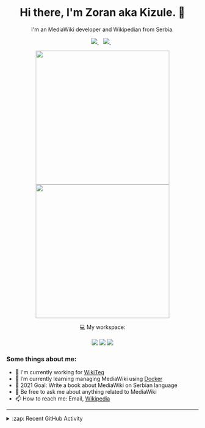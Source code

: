 <h1 align="center">
Hi there, I'm Zoran aka Kizule. 👋
</h1>

<p align="center">
I'm an MediaWiki developer and Wikipedian from Serbia.
</p>

<p align="center">

  <a href="https://www.linkedin.com/in/zoran-dori-85707a216/">
    <img src="https://img.shields.io/badge/linkedin-%230077B5.svg?&style=for-the-badge&logo=linkedin&logoColor=white" />
  </a>&nbsp;&nbsp;
  <a href="https://instagram.com/iamkizule">
    <img src="https://img.shields.io/badge/instagram-%23E4405F.svg?&style=for-the-badge&logo=instagram&logoColor=white" />        
  </a>&nbsp;&nbsp;

</p>

<p align='center'>
  <a href="#"><img src="https://github-readme-stats.vercel.app/api?username=kizule&show_icons=true&count_private=true&theme=dark" width="350"></a>
  <br>
  <a href="#"><img src="https://github-readme-stats.vercel.app/api/top-langs/?username=kizule&count_private=true&theme=dark" width="350"></a>
</p>

<p align="center">
  💻 My workspace:<br/><br/>
  <img src="https://img.shields.io/badge/windows-%230078D6.svg?&style=for-the-badge&logo=windows&logoColor=white" />
  <img src="https://img.shields.io/badge/amd-ryzen%20%205%203500u-%230071C5.svg?&style=for-the-badge&logo=amd&logoColor=white" />
  <img src="https://img.shields.io/badge/RAM-8GB-%230071C5.svg?&style=for-the-badge&logoColor=white" />
</p>

### Some things about me:

* 💼 I'm currently working for [WikiTeq](https://wikiteq.com)
* 🌱 I’m currently learning managing MediaWiki using [Docker](https://docker.com)
* 🥅 2021 Goal: Write a book about MediaWiki on Serbian language
* 💬 Be free to ask me about anything related to MediaWiki
* 📫 How to reach me: Email, [Wikipedia](https://en.wikipedia.org/wiki/User_talk:Kizule)

---
<details>
  <summary>:zap: Recent GitHub Activity</summary>

<!--RECENT_ACTIVITY:start-->
1. 🎉 Merged PR [#76](https://github.com/kizule/hacktoberfest-2021/pull/76) in [kizule/hacktoberfest-2021](https://github.com/kizule/hacktoberfest-2021)
2. 🎉 Merged PR [#75](https://github.com/kizule/hacktoberfest-2021/pull/75) in [kizule/hacktoberfest-2021](https://github.com/kizule/hacktoberfest-2021)
3. 🎉 Merged PR [#73](https://github.com/kizule/hacktoberfest-2021/pull/73) in [kizule/hacktoberfest-2021](https://github.com/kizule/hacktoberfest-2021)
4. 🎉 Merged PR [#72](https://github.com/kizule/hacktoberfest-2021/pull/72) in [kizule/hacktoberfest-2021](https://github.com/kizule/hacktoberfest-2021)
5. 🎉 Merged PR [#69](https://github.com/kizule/hacktoberfest-2021/pull/69) in [kizule/hacktoberfest-2021](https://github.com/kizule/hacktoberfest-2021)
<!--RECENT_ACTIVITY:end-->
<!--RECENT_ACTIVITY:last_update-->
Last Updated: Sunday, October 3rd, 2021, 6:18:56 PM
<!--RECENT_ACTIVITY:last_update_end-->

</details>
